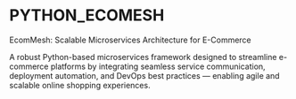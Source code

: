 # PYTHON_ECOMESH
EcomMesh: Scalable Microservices Architecture for E-Commerce

A robust Python-based microservices framework designed to streamline e-commerce platforms by integrating seamless service communication, deployment automation, and DevOps best practices — enabling agile and scalable online shopping experiences.

